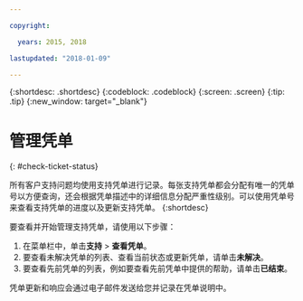 ```yaml
---

copyright:

  years: 2015, 2018

lastupdated: "2018-01-09"

---
```


{:shortdesc: .shortdesc}
{:codeblock: .codeblock}
{:screen: .screen}
{:tip: .tip}
{:new_window: target="_blank"}


# 管理凭单
{: #check-ticket-status}

所有客户支持问题均使用支持凭单进行记录。每张支持凭单都会分配有唯一的凭单号以方便查询，还会根据凭单描述中的详细信息分配严重性级别。可以使用凭单号来查看支持凭单的进度以及更新支持凭单。
{:shortdesc}

要查看并开始管理支持凭单，请使用以下步骤：
  1. 在菜单栏中，单击**支持** > **查看凭单**。
  2. 要查看未解决凭单的列表、查看当前状态或更新凭单，请单击**未解决**。
  3. 要查看先前凭单的列表，例如要查看先前凭单中提供的帮助，请单击**已结束**。

凭单更新和响应会通过电子邮件发送给您并记录在凭单说明中。  
